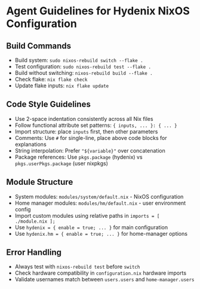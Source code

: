 # Agent Guidelines for Hydenix NixOS Configuration

## Build Commands
- Build system: `sudo nixos-rebuild switch --flake .`
- Test configuration: `sudo nixos-rebuild test --flake .`
- Build without switching: `nixos-rebuild build --flake .`
- Check flake: `nix flake check`
- Update flake inputs: `nix flake update`

## Code Style Guidelines
- Use 2-space indentation consistently across all Nix files
- Follow functional attribute set patterns: `{ inputs, ... }: { ... }`
- Import structure: place `inputs` first, then other parameters
- Comments: Use `#` for single-line, place above code blocks for explanations
- String interpolation: Prefer `"${variable}"` over concatenation
- Package references: Use `pkgs.package` (hydenix) vs `pkgs.userPkgs.package` (user nixpkgs)

## Module Structure
- System modules: `modules/system/default.nix` - NixOS configuration
- Home manager modules: `modules/hm/default.nix` - user environment config
- Import custom modules using relative paths in `imports = [ ./module.nix ];`
- Use `hydenix = { enable = true; ... }` for main configuration
- Use `hydenix.hm = { enable = true; ... }` for home-manager options

## Error Handling
- Always test with `nixos-rebuild test` before `switch`
- Check hardware compatibility in `configuration.nix` hardware imports
- Validate usernames match between `users.users` and `home-manager.users`